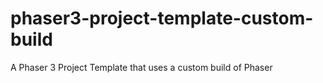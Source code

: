 # phaser3-project-template-custom-build
A Phaser 3 Project Template that uses a custom build of Phaser
